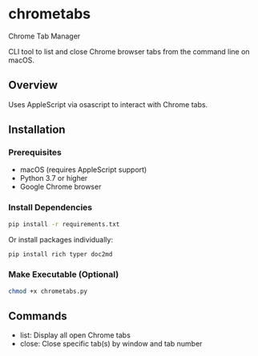 # chrometabs

Chrome Tab Manager


CLI tool to list and close Chrome browser tabs from the command line on macOS.

## Overview

Uses AppleScript via osascript to interact with Chrome tabs.

## Installation

### Prerequisites

- macOS (requires AppleScript support)
- Python 3.7 or higher
- Google Chrome browser

### Install Dependencies

```bash
pip install -r requirements.txt
```

Or install packages individually:

```bash
pip install rich typer doc2md
```

### Make Executable (Optional)

```bash
chmod +x chrometabs.py
```

## Commands

- list: Display all open Chrome tabs
- close: Close specific tab(s) by window and tab number
